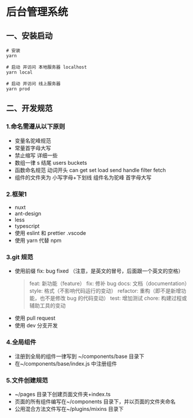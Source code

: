 # 后台管理系统

## 一、安装启动

```
# 安装 
yarn

# 启动 并访问 本地服务器 localhost
yarn local

# 启动 并访问 线上服务器
yarn prod
```

## 二、开发规范

### 1.命名需遵从以下原则

- 变量名驼峰规范
- 常量首字母大写
- 禁止缩写 详细一些
- 数组一律 s 结尾 users buckets
- 函数命名规范 动词开头 can get set load send handle filter fetch
- 组件的文件夹为 小写字母+下划线 组件名为驼峰 首字母大写

### 2.框架1

- nuxt
- ant-design
- less
- typescript
- 使用 eslint 和 prettier .vscode
- 使用 yarn 代替 npm

### 3.git 规范

- 使用前缀 fix: bug fixed
  （注意，是英文的冒号，后面跟一个英文的空格）
  > feat: 新功能（feature）
  > fix: 修补 bug
  > docs: 文档（documentation）
  > style: 格式（不影响代码运行的变动）
  > refactor: 重构（即不是新增功能，也不是修改 bug 的代码变动）
  > test: 增加测试
  > chore: 构建过程或辅助工具的变动
- 使用 pull request
- 使用 dev 分支开发

### 4.全局组件

- 注册到全局的组件一律写到 ~/components/base 目录下
- 在~/components/base/index.js 中注册组件

### 5.文件创建规范

- ~/pages 目录下创建页面文件夹+index.ts
- 页面的所有组件编写在~/components 目录下，并以页面的文件夹命名
- 公用混合方法文件写在~/plugins/mixins 目录下
